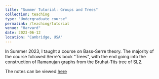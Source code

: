 ```yaml
---
title: "Summer Tutorial: Groups and Trees"
collection: teaching
type: "Undergraduate course"
permalink: /teaching/tutorial
venue: "Harvard"
date: 2023-06-12
location: "Cambridge, USA"
---
```


In Summer 2023, I taught a course on Bass-Serre theory. The majority of the course followed Serre's book "Trees", with the end going into the construction of Ramanujan graphs from the Bruhat-Tits tree of SL2.

The notes can be viewed [here](http://dpentland.github.io/files/Summer_Tutorial_Final.pdf)